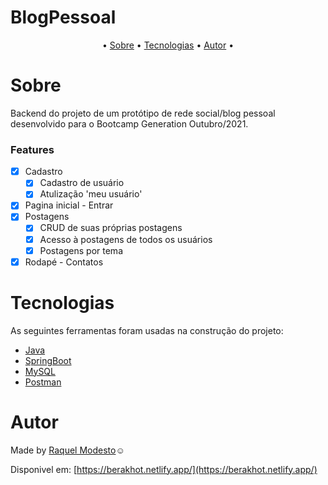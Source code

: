 # BlogPessoal 

<p align="center">
   • 
  <a href="#sobre">Sobre</a> • 
  <a href="#tecnologias">Tecnologias</a> • 
  <!-- <a href="#pré-requisitos">Pré Requisitos</a> • -->
  <a href="#autor">Autor</a> • 
</p>

# Sobre
<p align="left">
Backend do projeto de um protótipo de rede social/blog pessoal desenvolvido para o Bootcamp Generation Outubro/2021.
</p>

### Features

- [x] Cadastro
    - [x] Cadastro de usuário
    - [x] Atulização 'meu usuário'
- [x] Pagina inicial - Entrar
- [x] Postagens
    - [x] CRUD de suas próprias postagens
    - [x] Acesso à postagens de todos os usuários
    - [x] Postagens por tema
- [x] Rodapé - Contatos

# Tecnologias

As seguintes ferramentas foram usadas na construção do projeto:

- [Java](https://www.java.com/pt-BR/)
- [SpringBoot](https://spring.io/projects/spring-boot)
- [MySQL](https://www.mysql.com/)
- [Postman](https://www.postman.com/postman/)


<!-- # Pré Requisitos

### Pré Requisitos

Antes de começar, você vai precisar ter instalado em sua máquina as seguintes ferramentas:
[GIT](https://git-scm.com), [Node.js](https://nodejs.org/en/).
Além disso é bom ter um editor para trabalhar com o código como [VSCode](http://code.visualcodestudio.com/).

<passo a passo de como clonar e inicializar o projeto>
-->

# Autor
Made by [Raquel Modesto](www.linkedin.com/in/raquel-viana-modesto/)☺

Disponivel em: [https://berakhot.netlify.app/](https://berakhot.netlify.app/)

